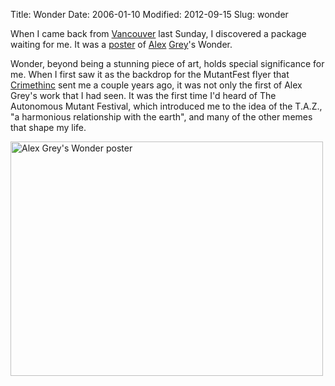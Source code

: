 Title: Wonder
Date: 2006-01-10
Modified: 2012-09-15
Slug: wonder

When I came <span class="removed_link">back</span> from <a href="http://pig-monkey.com/2006/01/06/they-dont-allow-sharp-objects-on-the-train/">Vancouver</a> last Sunday, I discovered a package waiting for me. It was a <a href="http://alexgrey.com/shop/wonder-1.html" >poster</a> of <a href="http://alexgrey.com/" >Alex</a> <a href="http://en.wikipedia.org/wiki/Alex_Grey" >Grey</a>'s Wonder.

Wonder, beyond being a stunning piece of art, holds special significance for me. When I first saw it as the backdrop for the MutantFest flyer that <a href="http://crimethinc.com/" >Crimethinc</a> sent me a couple years ago, it was not only the first of Alex Grey's work that I had seen. It was the <span class="removed_link">first time I'd heard of The Autonomous Mutant Festival</span>, which introduced me to the idea of the T.A.Z., "a harmonious relationship with the earth", and many of the other memes that shape my life.

<a href="http://www.flickr.com/photos/pigmonkey/1866019669/" title="Photo Sharing"><img src="http://farm3.static.flickr.com/2018/1866019669_2af19d484f.jpg" width="500" height="375" alt="Alex Grey's Wonder poster" /></a>
